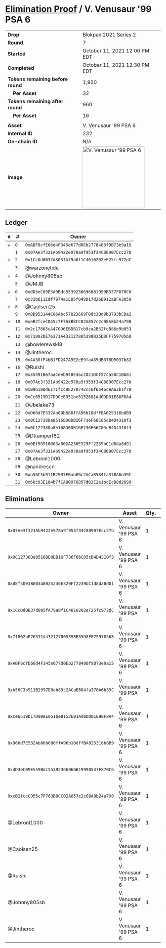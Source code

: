 # [Elimination Proof](./readme.md) / V. Venusaur &#039;99 PSA 6

|||
|---|---|
| **Drop** | Blokpax 2021 Series 2 |
| **Round** | 7 |
| **Started** | October 11, 2021 12:00 PM EDT |
| **Completed** | October 11, 2021 12:30 PM EDT |
| **Tokens remaining before round** | 1,920 |
| **&nbsp;&nbsp;&nbsp;&nbsp;Per Asset** | 32 |
| **Tokens remaining after round** | 960 |
| **&nbsp;&nbsp;&nbsp;&nbsp;Per Asset** | 16 |
| | |
| **Asset** | V. Venusaur &#039;99 PSA 6 |
| **Internal ID** | 232 |
| **On-chain ID** | N/A |
| **Image** | <img src="https://tcdn.blokpax.com/9484ebfa-6382-490a-9eaf-8c243d34fc3a/dbdd64488af88f79fe2897e388a0c9aeb6e9cc07d97a4b0db64eb55afc9bc683.jpg" height="200" alt="V. Venusaur &#039;99 PSA 6" /> |

## Ledger

| 💀 | # | Owner |
| --- | --- | --- |
| 💀 | `0` | `0xABF8cfE66d4F345e677d0Eb2778488f9B73e9a15` |
|  | `1` | `0x07Ae3f321Ab9422e978a9f953f34C88907Ecc27b` |
| 💀 | `2` | `0x1CcDd0B37d805fA79a8f1C4010202eF25fc972dC` |
|  | `3` | @warzonetide |
| 💀 | `4` | @Johnny805sb |
|  | `5` | @JMJB |
| 💀 | `6` | `0xdD3eC09E5A9Bdc55392366966B1999B537F870C6` |
|  | `7` | `0x31b611Edf7974a1E85f049D17d26B912aBFA3059` |
| 💀 | `8` | @Caolsen25 |
|  | `9` | `0x0D953144C06Abc57823669F08c3Bd9b3793bCDa2` |
| 💀 | `10` | `0xeB2fceCD55c7F763B8CC02A857c2c08A8b24a790` |
|  | `11` | `0x2c17865cA470D6EBDB17cb9ca2B52fcB86e9b853` |
| 💀 | `12` | `0x71802bE76371A432127805398B35D8FF75970568` |
|  | `13` | @bowlerewski8 |
| 💀 | `14` | @Jintheroc |
|  | `15` | `0x4A30fF4bB1FD247A9E2eE9faA89dB076D5037b82` |
| 💀 | `16` | @Ruishi |
|  | `17` | `0x35491B67aaCeeb948E4ac2D21DCf57ca50C1Bb01` |
| 💀 | `18` | `0x07Ae3f321Ab9422e978a9f953f34C88907Ecc27b` |
|  | `19` | `0x09b19DdE171fcc8E270742cc6f6b46c9A63b1f70` |
| 💀 | `20` | `0xCe6519D17D90eE051be8152601Ad0DD01E80F8A4` |
|  | `21` | @Jbelake73 |
| 💀 | `22` | `0xD66d7E532Ab80b680ffA96b10dffBA025316b8B9` |
|  | `23` | `0x0C12738Da85168D0DB16F736F66C05cB4D4310f3` |
| 💀 | `24` | `0x0C12738Da85168D0DB16F736F66C05cB4D4310f3` |
|  | `25` | @Dtrampert82 |
| 💀 | `26` | `0x0Ef50918003a802A236E329Ff2239bC1d8da8d01` |
|  | `27` | `0x07Ae3f321Ab9422e978a9f953f34C88907Ecc27b` |
| 💀 | `28` | @Lebronl1000 |
|  | `29` | @nandresen |
| 💀 | `30` | `0xb56C3b911B2997E0ab89c2ACaB584fa378A6b39C` |
|  | `31` | `0x60c93E104b7fCA80976857d02E2e1bcEc88d2699` |


## Eliminations

| Owner | Asset | Qty. | Transaction |
| --- | --- | --- | --- |
| `0x07Ae3f321Ab9422e978a9f953f34C88907Ecc27b` | V. Venusaur '99 PSA 6 | 1 | [Polygonscan](https://polygonscan.com/tx/0x9cd5ecc0572110dde770b98f827fb7fbb4a58abfece3e885e83826bc92028b0c) |
| `0x0C12738Da85168D0DB16F736F66C05cB4D4310f3` | V. Venusaur '99 PSA 6 | 1 | [Polygonscan](https://polygonscan.com/tx/0x5cb864c66972a2e9f1cdc8201ea923bb32b1041d67ff9ad7f459da913be31800) |
| `0x0Ef50918003a802A236E329Ff2239bC1d8da8d01` | V. Venusaur '99 PSA 6 | 1 | [Polygonscan](https://polygonscan.com/tx/0xd054fe222171cf3c8faf100d4970f11476e391b6a4f6b322fb42b224449797cd) |
| `0x1CcDd0B37d805fA79a8f1C4010202eF25fc972dC` | V. Venusaur '99 PSA 6 | 1 | [Polygonscan](https://polygonscan.com/tx/0xcf91cfd3a6fa4e9375d4ac62e3410d85271d7cdebba5a420fff9f5c2134b3b6b) |
| `0x71802bE76371A432127805398B35D8FF75970568` | V. Venusaur '99 PSA 6 | 1 | [Polygonscan](https://polygonscan.com/tx/0xf5d81f5c44f9d025ef1b324e97053e6f5f5c3c300186d78c24ef6303895d74f3) |
| `0xABF8cfE66d4F345e677d0Eb2778488f9B73e9a15` | V. Venusaur '99 PSA 6 | 1 | [Polygonscan](https://polygonscan.com/tx/0x8e8c8b86f5624afbe1a074a4b9124f9e7bc94d63ccf96bd0d2cdd7e2a6ca6ce3) |
| `0xb56C3b911B2997E0ab89c2ACaB584fa378A6b39C` | V. Venusaur '99 PSA 6 | 1 | [Polygonscan](https://polygonscan.com/tx/0xea57c36639c1a5d371a38a6c4d4d0ede782129d59b95c91924027e953b1eca39) |
| `0xCe6519D17D90eE051be8152601Ad0DD01E80F8A4` | V. Venusaur '99 PSA 6 | 1 | [Polygonscan](https://polygonscan.com/tx/0x488385ec76ebbde81bdeffbeb8aa3733c2a19a9cc08789608ba5b4e66533478b) |
| `0xD66d7E532Ab80b680ffA96b10dffBA025316b8B9` | V. Venusaur '99 PSA 6 | 1 | [Polygonscan](https://polygonscan.com/tx/0x2885a2881974fd8ea2a3abaae49f2c9bbcd17995cabeb5075e4d8ce4c6a1742b) |
| `0xdD3eC09E5A9Bdc55392366966B1999B537F870C6` | V. Venusaur '99 PSA 6 | 1 | [Polygonscan](https://polygonscan.com/tx/0x54d3f795c8607dc2b242f5328a4132b4fd6d81aa86e7bdfae1a331f86e8992da) |
| `0xeB2fceCD55c7F763B8CC02A857c2c08A8b24a790` | V. Venusaur '99 PSA 6 | 1 | [Polygonscan](https://polygonscan.com/tx/0x8ca16564015fa3c779043c76d1b6852ddc18e8f6d85f8a6d4c1bb66917bbd33d) |
| @Lebronl1000 | V. Venusaur '99 PSA 6 | 1 | [Polygonscan](https://polygonscan.com/tx/0x63fce89ebddfb957434a03c535157a92502b12cb5527a0b5cc66c67d69687ba4) |
| @Caolsen25 | V. Venusaur '99 PSA 6 | 1 | [Polygonscan](https://polygonscan.com/tx/0x9927c5931f397cce6b043d75a05bb0d933f908744f84fdc81faa57938d33c016) |
| @Ruishi | V. Venusaur '99 PSA 6 | 1 | [Polygonscan](https://polygonscan.com/tx/0x3ef676cdf93eefadf933a8faf2bff500a1f69b88530666c1f1f1d53c5110943c) |
| @Johnny805sb | V. Venusaur '99 PSA 6 | 1 | [Polygonscan](https://polygonscan.com/tx/0xd597f9b6ad9574cc18c15d22611b2e462a1b43ca0e3d88e255bd8571ab87bbc4) |
| @Jintheroc | V. Venusaur '99 PSA 6 | 1 | [Polygonscan](https://polygonscan.com/tx/0xe8643141adaa7126d3cef0517c69cf7f0ee982d9c68ffd6d8c31b8e2433b37a6) |

